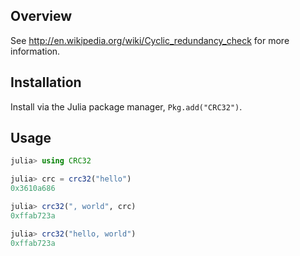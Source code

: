 ## Overview

See http://en.wikipedia.org/wiki/Cyclic_redundancy_check for more information.

## Installation

Install via the Julia package manager, `Pkg.add("CRC32")`.

## Usage

```julia
julia> using CRC32

julia> crc = crc32("hello")
0x3610a686

julia> crc32(", world", crc)
0xffab723a

julia> crc32("hello, world")
0xffab723a
```
